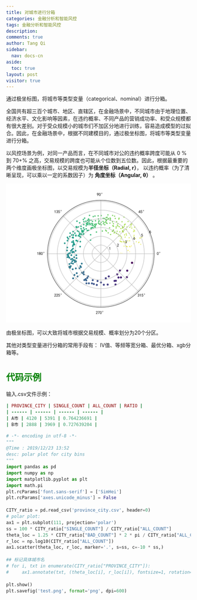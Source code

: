 ```yaml
---
title: 对城市进行分箱
categories: 金融分析和智能风控
tags: 金融分析和智能风控
description: 
comments: true
author: Tang Qi
sidebar:
  nav: docs-cn
aside:
  toc: true
layout: post
visitor: true
---
```



通过极坐标图，将城市等类型变量（categorical、nominal）进行分箱。

<!--more-->

全国共有超三百个城市、地区、直辖区，在金融场景中，不同城市由于地理位置、经济水平、文化影响等因素，在违约概率、不同产品的营销成功率、和受众规模都有很大差别。对于受众规模小的城市们不加区分地进行训练，容易造成模型的过拟合。因此，在金融场景中，根据不同建模目的，通过极坐标图，将城市等类型变量进行分箱。

以风控场景为例，对同一产品而言，在不同城市对公的违约概率跨度可能从 0 % 到 70+% 之高，交易规模的跨度也可能从个位数到五位数。因此，根据最重要的两个维度画极坐标图，以交易规模为**半径坐标（Radial, r）**， 以违约概率（为了清晰呈现，可以乘以一定的系数因子）为 **角度坐标（Angular, θ）** 。

![城市分箱](https://github.com/iqgnat/iqgnat.github.io/raw/master/assets/images/2019-11-20-Bins_of_city_according_to_size_probability/city_bins.png)

由极坐标图，可以大致将城市根据交易规模、概率划分为20个分区。

其他对类型变量进行分箱的常用手段有： IV值、等频等宽分箱、最优分箱、xgb分箱等。

# <font face="黑体" color=green size=5>代码示例</font>

输入.csv文件示例：

```ruby
| PROVINCE_CITY | SINGLE_COUNT | ALL_COUNT | RATIO |
| ------ | ------ | ------ | ------ |
| A市 | 4120 | 5391 | 0.764236691 |
| B市 | 2888 | 3969 | 0.727639204 |
```

```python
# -*- encoding in utf-8 -*-
"""
@Time : 2019/12/23 13:52
desc: polar plot for city bins
"""
import pandas as pd
import numpy as np
import matplotlib.pyplot as plt
import math.pi
plt.rcParams['font.sans-serif'] = ['SimHei']
plt.rcParams['axes.unicode_minus'] = False

CITY_ratio = pd.read_csv('province_city.csv', header=0)
# polar plot:
ax1 = plt.subplot(111, projection='polar')
ss = 100 * CITY_ratio["SINGLE_COUNT"] / CITY_ratio["ALL_COUNT"]
theta_loc = 1.25 * CITY_ratio["BAD_COUNT"] * 2 * pi / CITY_ratio["ALL_COUNT"]
r_loc = np.log10(CITY_ratio["ALL_COUNT"])
ax1.scatter(theta_loc, r_loc, marker='.', s=ss, c=-10 * ss,)

## 标记具体城市名
# for i, txt in enumerate(CITY_ratio["PROVINCE_CITY"]):
#     ax1.annotate(txt, (theta_loc[i], r_loc[i]), fontsize=1, rotation=-20)

plt.show()
plt.savefig('test.png', format='png', dpi=600)
```

